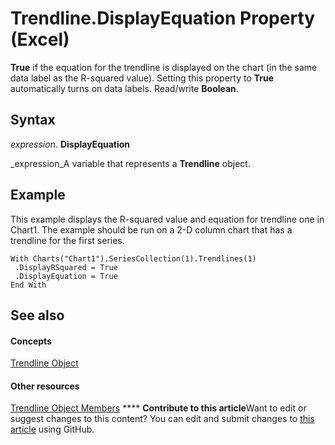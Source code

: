 
# Trendline.DisplayEquation Property (Excel)

 **True** if the equation for the trendline is displayed on the chart (in the same data label as the R-squared value). Setting this property to **True** automatically turns on data labels. Read/write **Boolean**.


## Syntax

 _expression_. **DisplayEquation**

 _expression_A variable that represents a  **Trendline** object.


## Example

This example displays the R-squared value and equation for trendline one in Chart1. The example should be run on a 2-D column chart that has a trendline for the first series.


```
With Charts("Chart1").SeriesCollection(1).Trendlines(1) 
 .DisplayRSquared = True 
 .DisplayEquation = True 
End With
```


## See also


#### Concepts


 [Trendline Object](5c04b065-57f4-a059-7c22-50612bd727ea.md)
#### Other resources


 [Trendline Object Members](b63cecc4-6151-f66c-8d73-9f66850046b1.md)
****   **Contribute to this article**Want to edit or suggest changes to this content? You can edit and submit changes to  [this article](https://github.com/jhershey00/VBA_Excel_Test/OpenXMLCon/articles/a9c3de54-5690-bf9b-505a-65b069195d53.md) using GitHub.

